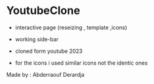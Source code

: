 # YoutubeClone

* interactive page (reseizing , template ,icons)

* working side-bar

* cloned form youtube 2023

* for the icons i used similar icons not the identic ones

Made by :
Abderraouf Derardja 
